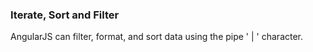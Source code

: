 ### Iterate, Sort and Filter

AngularJS can filter, format, and sort data using the pipe ' | ' character. 
